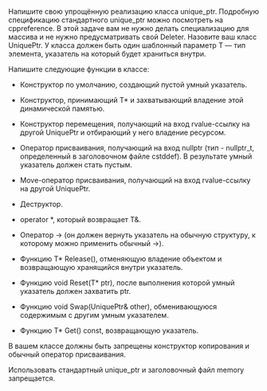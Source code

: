 Напишите свою упрощённую реализацию класса unique_ptr<T>. Подробную спецификацию стандартного unique_ptr можно посмотреть на cppreference. В этой задаче вам не нужно делать специализацию для массива и не нужно предусматривать свой Deleter. Назовите ваш класс UniquePtr. У класса должен быть один шаблонный параметр T — тип элемента, указатель на который будет храниться внутри.

Напишите следующие функции в классе:

 - Конструктор по умолчанию, создающий пустой умный указатель.

 - Конструктор, принимающий T* и захватывающий владение этой динамической памятью.

 - Конструктор перемещения, получающий на вход rvalue-ссылку на другой UniquePtr и отбирающий у него владение ресурсом.

 - Оператор присваивания, получающий на вход nullptr (тип - nullptr_t, определенный в заголовочном файле cstddef). В результате умный указатель должен стать пустым.

 - Move-оператор присваивания, получающий на вход rvalue-ссылку на другой UniquePtr.

 - Деструктор.

 - operator *, который возвращает T&.

 - Оператор -> (он должен вернуть указатель на обычную структуру, к которому можно применить обычный ->).

 - Функцию T* Release(), отменяющую владение объектом и возвращающую хранящийся внутри указатель.

 - Функцию void Reset(T* ptr), после выполнения которой умный указатель должен захватить ptr.

 - Функцию void Swap(UniquePtr& other), обменивающуюся содержимым с другим умным указателем.

 - Функцию T* Get() const, возвращающую указатель.

В вашем классе должны быть запрещены конструктор копирования и обычный оператор присваивания.

Использовать стандартный unique_ptr и заголовочный файл memory запрещается.
